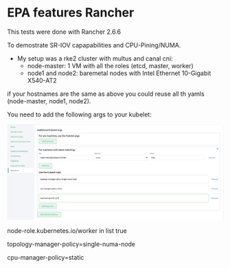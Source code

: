# EPA features Rancher

This tests were done with Rancher 2.6.6

To demostrate SR-IOV capapabilities and CPU-Pining/NUMA.

- My setup was a rke2 cluster with multus and canal cni:
     - node-master: 1 VM with all the roles (etcd, master, worker)
     - node1 and node2: baremetal nodes with Intel Ethernet 10-Gigabit X540-AT2

if your hostnames are the same as above you could reuse all th yamls (node-master, node1, node2).

You need to add the following args to your kubelet:

![rancher-kubelet-args](kubelet-args.png)

node-role.kubernetes.io/worker in list true

topology-manager-policy=single-numa-node

cpu-manager-policy=static


